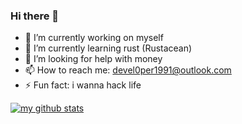 ### Hi there 👋

- 🔭 I’m currently working on myself
- 🌱 I’m currently learning rust (Rustacean)
- 🤔 I’m looking for help with money
- 📫 How to reach me: devel0per1991@outlook.com
- ⚡ Fun fact: i wanna hack life


[![my github stats](https://github-readme-stats.vercel.app/api?username=goooice)](https://github.com/anuraghazra/github-readme-stats)



<!--
**GoooIce/GoooIce** is a ✨ _special_ ✨ repository because its `README.md` (this file) appears on your GitHub profile.

Here are some ideas to get you started:

- 🔭 I’m currently working on ...
- 🌱 I’m currently learning ...
- 👯 I’m looking to collaborate on ...
- 🤔 I’m looking for help with ...
- 💬 Ask me about ...
- 📫 How to reach me: ...
- 😄 Pronouns: ...
- ⚡ Fun fact: ...
-->
